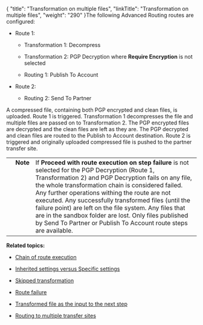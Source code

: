 {
    "title": "Transformation on multiple files",
    "linkTitle": "Transformation on multiple files",
    "weight": "290"
}The following Advanced Routing routes are configured:

-   Route 1:
    -   Transformation 1: Decompress
    -   Transformation 2: PGP Decryption where **Require Encryption** is not selected
    -   Routing 1: Publish To Account
-   Route 2:
    -   Routing 2: Send To Partner

A compressed file, containing both PGP encrypted and clean files, is uploaded. Route 1 is triggered. Transformation 1 decompresses the file and multiple files are passed on to Transformation 2. The PGP encrypted files are decrypted and the clean files are left as they are. The PGP decrypted and clean files are routed to the Publish to Account destination. Route 2 is triggered and originally uploaded compressed file is pushed to the partner transfer site.

<table cellpadding="0" cellspacing="0">
   <col/>
   <col/>
   <col/>
      <tr>
         <td valign="top">         </td>
         <td valign="top"><span><b>Note</b></span>
         </td>
         <td data-mc-autonum="&lt;b&gt;Note&lt;/b&gt;" valign="top">If <strong>Proceed with route execution on step failure</strong> is not selected for the PGP Decryption (Route 1, Transformation 2) and PGP Decryption fails on any file, the whole transformation chain is considered failed. Any further operations withing the route are not executed. Any successfully transformed files (until the failure point) are left on the file system. Any files that are in the sandbox folder are lost. Only files published by Send To Partner or Publish To Account route steps are available.         </td>
      </tr>
</table>

**Related topics:**

-   [Chain of route execution](../c_st_chain_of_route_execution)
-   [Inherited settings versus Specific settings](../c_st_inherited_versus_specific)
-   [Skipped transformation](../c_st_skipped_transformation)
-   [Route failure](../c_st_route_failure)
-   [Transformed file as the input to the next step](../c_st_transformed_file_as_input_to_next_step)
-   [Routing to multiple transfer sites](../c_st_routing_to_multiple_transfer_sites)
